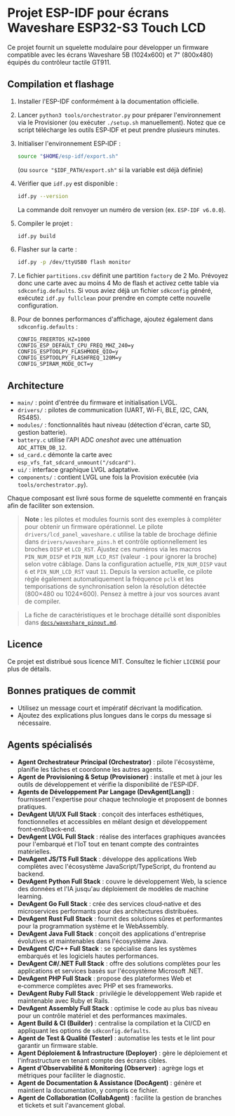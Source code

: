 # Projet ESP-IDF pour écrans Waveshare ESP32-S3 Touch LCD

Ce projet fournit un squelette modulaire pour développer un firmware compatible avec les écrans Waveshare 5B (1024x600) et 7" (800x480) équipés du contrôleur tactile GT911.

## Compilation et flashage

1. Installer l'ESP-IDF conformément à la documentation officielle.
2. Lancer `python3 tools/orchestrator.py` pour préparer l'environnement via le
   Provisioner (ou exécuter `./setup.sh` manuellement). Notez que ce script
   télécharge les outils ESP‑IDF et peut prendre plusieurs minutes.


3. Initialiser l'environnement ESP‑IDF :
   ```bash
   source "$HOME/esp-idf/export.sh"
   ```
   (ou `source "$IDF_PATH/export.sh"` si la variable est déjà définie)

4. Vérifier que `idf.py` est disponible :
   ```bash
   idf.py --version
   ```
   La commande doit renvoyer un numéro de version (ex. `ESP-IDF v6.0.0`).
5. Compiler le projet :
   ```bash
   idf.py build
   ```
6. Flasher sur la carte :
   ```bash
   idf.py -p /dev/ttyUSB0 flash monitor
   ```
7. Le fichier `partitions.csv` définit une partition `factory` de 2 Mo. Prévoyez donc une carte avec au moins 4 Mo de flash et activez cette table via `sdkconfig.defaults`.
   Si vous aviez déjà un fichier `sdkconfig` généré, exécutez `idf.py fullclean` pour prendre en compte cette nouvelle configuration.
8. Pour de bonnes performances d'affichage, ajoutez également dans `sdkconfig.defaults` :
   ```
   CONFIG_FREERTOS_HZ=1000
   CONFIG_ESP_DEFAULT_CPU_FREQ_MHZ_240=y
   CONFIG_ESPTOOLPY_FLASHMODE_QIO=y
   CONFIG_ESPTOOLPY_FLASHFREQ_120M=y
   CONFIG_SPIRAM_MODE_OCT=y
   ```

## Architecture

- `main/` : point d'entrée du firmware et initialisation LVGL.
- `drivers/` : pilotes de communication (UART, Wi-Fi, BLE, I2C, CAN, RS485).
- `modules/` : fonctionnalités haut niveau (détection d'écran, carte SD, gestion batterie).
- `battery.c` utilise l'API ADC *oneshot* avec une atténuation `ADC_ATTEN_DB_12`.
- `sd_card.c` démonte la carte avec `esp_vfs_fat_sdcard_unmount("/sdcard")`.
- `ui/` : interface graphique LVGL adaptative.
- `components/` : contient LVGL une fois la Provision exécutée (via
  `tools/orchestrator.py`).

Chaque composant est livré sous forme de squelette commenté en français afin de faciliter son extension.

> **Note :** les pilotes et modules fournis sont des exemples à compléter pour obtenir un firmware opérationnel. Le pilote `drivers/lcd_panel_waveshare.c` utilise la table de brochage définie dans `drivers/waveshare_pins.h` et contrôle optionnellement les broches `DISP` et `LCD_RST`. Ajustez ces numéros via les macros `PIN_NUM_DISP` et `PIN_NUM_LCD_RST` (valeur `-1` pour ignorer la broche) selon votre câblage.
> Dans la configuration actuelle, `PIN_NUM_DISP` vaut `6` et `PIN_NUM_LCD_RST` vaut `11`.
> Depuis la version actuelle, ce pilote règle également automatiquement la fréquence
> `pclk` et les temporisations de synchronisation selon la résolution détectée (800×480
> ou 1024×600). Pensez à mettre à jour vos sources avant de compiler.
>


> La fiche de caractéristiques et le brochage détaillé sont disponibles dans
> [`docs/waveshare_pinout.md`](docs/waveshare_pinout.md).

## Licence

Ce projet est distribué sous licence MIT. Consultez le fichier `LICENSE` pour plus de détails.

## Bonnes pratiques de commit

- Utilisez un message court et impératif décrivant la modification.
- Ajoutez des explications plus longues dans le corps du message si nécessaire.

## Agents spécialisés
- **Agent Orchestrateur Principal (Orchestrator)** : pilote l'écosystème, planifie les tâches et coordonne les autres agents.
- **Agent de Provisioning & Setup (Provisioner)** : installe et met à jour les outils de développement et vérifie la disponibilité de l'ESP‑IDF.
- **Agents de Développement Par Langage (DevAgent[Lang])** : fournissent l'expertise pour chaque technologie et proposent de bonnes pratiques.
- **DevAgent UI/UX Full Stack** : conçoit des interfaces esthétiques, fonctionnelles et accessibles en mêlant design et développement front‑end/back‑end.
- **DevAgent LVGL Full Stack** : réalise des interfaces graphiques avancées pour l'embarqué et l'IoT tout en tenant compte des contraintes matérielles.
- **DevAgent JS/TS Full Stack** : développe des applications Web complètes avec l'écosystème JavaScript/TypeScript, du frontend au backend.
- **DevAgent Python Full Stack** : couvre le développement Web, la science des données et l'IA jusqu'au déploiement de modèles de machine learning.
- **DevAgent Go Full Stack** : crée des services cloud‑native et des microservices performants pour des architectures distribuées.
- **DevAgent Rust Full Stack** : fournit des solutions sûres et performantes pour la programmation système et le WebAssembly.
- **DevAgent Java Full Stack** : conçoit des applications d'entreprise évolutives et maintenables dans l'écosystème Java.
- **DevAgent C/C++ Full Stack** : se spécialise dans les systèmes embarqués et les logiciels hautes performances.
- **DevAgent C#/.NET Full Stack** : offre des solutions complètes pour les applications et services basés sur l'écosystème Microsoft .NET.
- **DevAgent PHP Full Stack** : propose des plateformes Web et e‑commerce complètes avec PHP et ses frameworks.
- **DevAgent Ruby Full Stack** : privilégie le développement Web rapide et maintenable avec Ruby et Rails.
- **DevAgent Assembly Full Stack** : optimise le code au plus bas niveau pour un contrôle matériel et des performances maximales.
- **Agent Build & CI (Builder)** : centralise la compilation et la CI/CD en appliquant les options de `sdkconfig.defaults`.
- **Agent de Test & Qualité (Tester)** : automatise les tests et le lint pour garantir un firmware stable.
- **Agent Déploiement & Infrastructure (Deployer)** : gère le déploiement et l'infrastructure en tenant compte des écrans cibles.
- **Agent d’Observabilité & Monitoring (Observer)** : agrège logs et métriques pour faciliter le diagnostic.
- **Agent de Documentation & Assistance (DocAgent)** : génère et maintient la documentation, y compris ce fichier.
- **Agent de Collaboration (CollabAgent)** : facilite la gestion de branches et tickets et suit l'avancement global.
